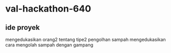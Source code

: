 # val-hackathon-640
## ide proyek
mengedukasikan orang2 tentang tipe2 pengolhan sampah
mengedukasikan cara mengolah sampah dengan gampang
